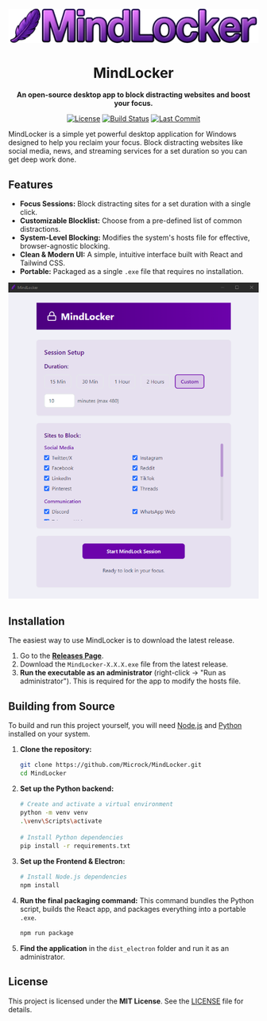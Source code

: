 <div align="center">

<p>
	<a href="https://github.com/Microck/MindLocker">
		<img src="./assets/mindlocker-banner.png" alt="MindLocker Banner" width="600"/>
	</a>
</p>

<h1>MindLocker</h1>

<p>
	<strong>An open-source desktop app to block distracting websites and boost your focus.</strong>
</p>

<p>
	<a href="https://github.com/Microck/MindLocker/blob/main/LICENSE"><img src="https://img.shields.io/github/license/Microck/MindLocker?style=for-the-badge" alt="License"></a>
	<a href="https://github.com/Microck/MindLocker/actions/workflows/build.yml"><img src="https://img.shields.io/github/actions/workflow/status/Microck/MindLocker/build.yml?branch=main&style=for-the-badge" alt="Build Status"></a>
	<a href="https://github.com/Microck/MindLocker"><img src="https://img.shields.io/github/last-commit/Microck/MindLocker?style=for-the-badge" alt="Last Commit"></a>
</p>

</div>

MindLocker is a simple yet powerful desktop application for Windows designed to help you reclaim your focus. Block distracting websites like social media, news, and streaming services for a set duration so you can get deep work done.

## Features

-    **Focus Sessions:** Block distracting sites for a set duration with a single click.
-    **Customizable Blocklist:** Choose from a pre-defined list of common distractions.
-    **System-Level Blocking:** Modifies the system's hosts file for effective, browser-agnostic blocking.
-    **Clean & Modern UI:** A simple, intuitive interface built with React and Tailwind CSS.
-    **Portable:** Packaged as a single `.exe` file that requires no installation.

<img src="./assets/mindlocker-screenshot.png" alt="MindLocker Screenshot"/>

## Installation

The easiest way to use MindLocker is to download the latest release.

1.  Go to the [**Releases Page**](https://github.com/Microck/MindLocker/releases).
2.  Download the `MindLocker-X.X.X.exe` file from the latest release.
3.  **Run the executable as an administrator** (right-click -> "Run as administrator"). This is required for the app to modify the hosts file.

## Building from Source

To build and run this project yourself, you will need [Node.js](https://nodejs.org/) and [Python](https://www.python.org/) installed on your system.

1.  **Clone the repository:**
    ```sh
    git clone https://github.com/Microck/MindLocker.git
    cd MindLocker
    ```

2.  **Set up the Python backend:**
    ```sh
    # Create and activate a virtual environment
    python -m venv venv
    .\venv\Scripts\activate

    # Install Python dependencies
    pip install -r requirements.txt
    ```

3.  **Set up the Frontend & Electron:**
    ```sh
    # Install Node.js dependencies
    npm install
    ```

4.  **Run the final packaging command:**
    This command bundles the Python script, builds the React app, and packages everything into a portable `.exe`.
    ```sh
    npm run package
    ```

5.  **Find the application** in the `dist_electron` folder and run it as an administrator.

## License

This project is licensed under the **MIT License**. See the [LICENSE](LICENSE) file for details.
